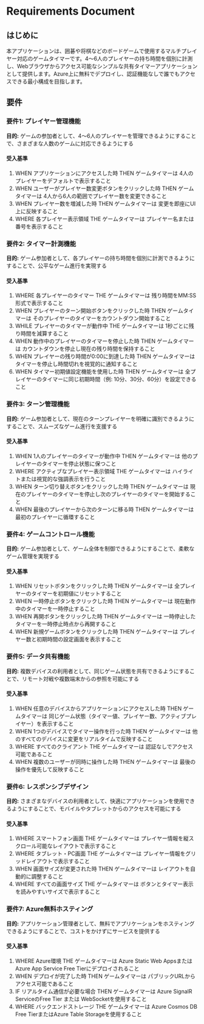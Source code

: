 # Requirements Document

## はじめに

本アプリケーションは、囲碁や将棋などのボードゲームで使用するマルチプレイヤー対応のゲームタイマーです。4〜6人のプレイヤーの持ち時間を個別に計測し、Webブラウザからアクセス可能なシンプルな共有タイマーアプリケーションとして提供します。Azure上に無料でデプロイし、認証機能なしで誰でもアクセスできる最小構成を目指します。

## 要件

### 要件1: プレイヤー管理機能
**目的:** ゲームの参加者として、4〜6人のプレイヤーを管理できるようにすることで、さまざまな人数のゲームに対応できるようにする

#### 受入基準
1. WHEN アプリケーションにアクセスした時 THEN ゲームタイマーは 4人のプレイヤーをデフォルトで表示すること
2. WHEN ユーザーがプレイヤー数変更ボタンをクリックした時 THEN ゲームタイマーは 4人から6人の範囲でプレイヤー数を変更できること
3. WHEN プレイヤー数を増減した時 THEN ゲームタイマーは 変更を即座にUI上に反映すること
4. WHERE 各プレイヤー表示領域 THE ゲームタイマーは プレイヤー名または番号を表示すること

### 要件2: タイマー計測機能
**目的:** ゲーム参加者として、各プレイヤーの持ち時間を個別に計測できるようにすることで、公平なゲーム進行を実現する

#### 受入基準
1. WHERE 各プレイヤーのタイマー THE ゲームタイマーは 残り時間をMM:SS形式で表示すること
2. WHEN プレイヤーのターン開始ボタンをクリックした時 THEN ゲームタイマーは そのプレイヤーのタイマーをカウントダウン開始すること
3. WHILE プレイヤーのタイマーが動作中 THE ゲームタイマーは 1秒ごとに残り時間を減算すること
4. WHEN 動作中のプレイヤーのタイマーを停止した時 THEN ゲームタイマーは カウントダウンを停止し現在の残り時間を保持すること
5. WHEN プレイヤーの残り時間が0:00に到達した時 THEN ゲームタイマーは タイマーを停止し時間切れを視覚的に通知すること
6. WHEN タイマー初期値設定機能を使用した時 THEN ゲームタイマーは 全プレイヤーのタイマーに同じ初期時間（例: 10分、30分、60分）を設定できること

### 要件3: ターン管理機能
**目的:** ゲーム参加者として、現在のターンプレイヤーを明確に識別できるようにすることで、スムーズなゲーム進行を支援する

#### 受入基準
1. WHEN 1人のプレイヤーのタイマーが動作中 THEN ゲームタイマーは 他のプレイヤーのタイマーを停止状態に保つこと
2. WHERE アクティブなプレイヤー表示領域 THE ゲームタイマーは ハイライトまたは視覚的な強調表示を行うこと
3. WHEN ターン切り替えボタンをクリックした時 THEN ゲームタイマーは 現在のプレイヤーのタイマーを停止し次のプレイヤーのタイマーを開始すること
4. WHEN 最後のプレイヤーから次のターンに移る時 THEN ゲームタイマーは 最初のプレイヤーに循環すること

### 要件4: ゲームコントロール機能
**目的:** ゲーム参加者として、ゲーム全体を制御できるようにすることで、柔軟なゲーム管理を実現する

#### 受入基準
1. WHEN リセットボタンをクリックした時 THEN ゲームタイマーは 全プレイヤーのタイマーを初期値にリセットすること
2. WHEN 一時停止ボタンをクリックした時 THEN ゲームタイマーは 現在動作中のタイマーを一時停止すること
3. WHEN 再開ボタンをクリックした時 THEN ゲームタイマーは 一時停止したタイマーを一時停止時点から再開すること
4. WHEN 新規ゲームボタンをクリックした時 THEN ゲームタイマーは プレイヤー数と初期時間の設定画面を表示すること

### 要件5: データ共有機能
**目的:** 複数デバイスの利用者として、同じゲーム状態を共有できるようにすることで、リモート対戦や複数端末からの参照を可能にする

#### 受入基準
1. WHEN 任意のデバイスからアプリケーションにアクセスした時 THEN ゲームタイマーは 同じゲーム状態（タイマー値、プレイヤー数、アクティブプレイヤー）を表示すること
2. WHEN 1つのデバイスでタイマー操作を行った時 THEN ゲームタイマーは 他のすべてのデバイスに変更をリアルタイムで反映すること
3. WHERE すべてのクライアント THE ゲームタイマーは 認証なしでアクセス可能であること
4. WHEN 複数のユーザーが同時に操作した時 THEN ゲームタイマーは 最後の操作を優先して反映すること

### 要件6: レスポンシブデザイン
**目的:** さまざまなデバイスの利用者として、快適にアプリケーションを使用できるようにすることで、モバイルやタブレットからのアクセスを可能にする

#### 受入基準
1. WHERE スマートフォン画面 THE ゲームタイマーは プレイヤー情報を縦スクロール可能なレイアウトで表示すること
2. WHERE タブレット・PC画面 THE ゲームタイマーは プレイヤー情報をグリッドレイアウトで表示すること
3. WHEN 画面サイズが変更された時 THEN ゲームタイマーは レイアウトを自動的に調整すること
4. WHERE すべての画面サイズ THE ゲームタイマーは ボタンとタイマー表示を読みやすいサイズで表示すること

### 要件7: Azure無料ホスティング
**目的:** アプリケーション管理者として、無料でアプリケーションをホスティングできるようにすることで、コストをかけずにサービスを提供する

#### 受入基準
1. WHERE Azure環境 THE ゲームタイマーは Azure Static Web AppsまたはAzure App Service Free Tierにデプロイされること
2. WHEN デプロイが完了した時 THEN ゲームタイマーは パブリックURLからアクセス可能であること
3. IF リアルタイム通信が必要な場合 THEN ゲームタイマーは Azure SignalR ServiceのFree Tier または WebSocketを使用すること
4. WHERE バックエンドストレージ THE ゲームタイマーは Azure Cosmos DB Free TierまたはAzure Table Storageを使用すること
